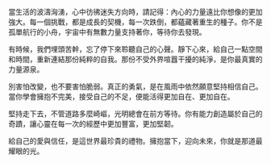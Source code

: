 當生活的波濤洶湧，心中彷彿迷失方向時，請記得：內心的力量遠比你想像的更加強大。每一個挑戰，都是成長的契機，每一次跌倒，都蘊藏著重生的種子。你不是孤單航行的小舟，宇宙中有無數力量支持著你，等待你去發現。

有時候，我們埋頭苦幹，忘了停下來聆聽自己的心聲。靜下心來，給自己一點空間和時間，重新連結那份純粹的自我。那份不受外界喧囂干擾的純淨，是你最真實的力量源泉。

別害怕改變，也不要害怕脆弱。真正的勇氣，是在風雨中依然願意堅持相信自己。當你學會擁抱不完美，接受自己的不足，便能活得更加自在、更加自在。

堅持走下去，不管道路多麼崎嶇，光明總會在前方等待。你有能力創造屬於自己的奇蹟，讓心靈在每一次的經歷中更加豐富，更加堅韌。

給自己的愛與信任，是這世界最珍貴的禮物。擁抱當下，迎向未來，你就是那道最耀眼的光。
